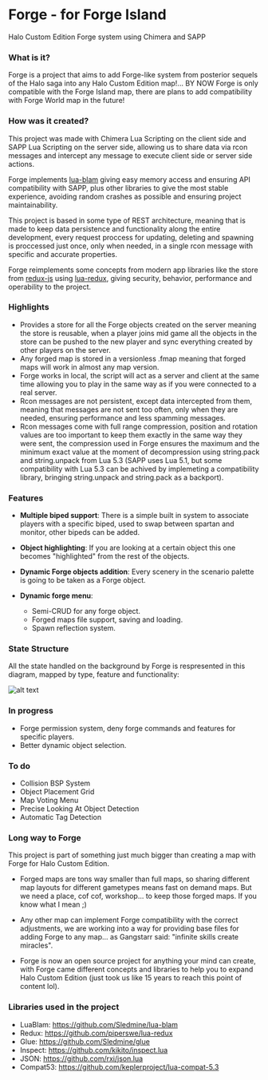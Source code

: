 # Forge - for Forge Island
Halo Custom Edition Forge system using Chimera and SAPP

### What is it?
Forge is a project that aims to add Forge-like system from posterior sequels of the Halo saga into any Halo Custom Edition map!... BY NOW Forge is only compatible with the Forge Island map, there are plans to add compatibility with Forge World map in the future!

### How was it created?
This project was made with Chimera Lua Scripting on the client side and SAPP Lua Scripting on the server side, allowing us to share data via rcon messages and intercept any message to execute client side or server side actions.

Forge implements [lua-blam](https://github.com/Sledmine/lua-blam) giving easy memory access and ensuring API compatibility with SAPP, plus other libraries to give the most stable experience, avoiding random crashes as possible and ensuring project maintainability.

This project is based in some type of REST architecture, meaning that is made to keep data persistence and functionality along the entire development, every request proccess for updating, deleting and spawning is proccessed just once, only when needed, in a single rcon message with specific and accurate properties.

Forge reimplements some concepts from modern app libraries like the store from [redux-js](https://redux.js.org) using [lua-redux](https://github.com/piperswe/lua-redux), giving security, behavior, performance and operability to the project.

### Highlights
- Provides a store for all the Forge objects created on the server meaning the store is reusable, when a player joins mid game all the objects in the store can be pushed to the new player and sync everything created by other players on the server.
- Any forged map is stored in a versionless .fmap meaning that forged maps will work in almost any map version.
- Forge works in local, the script will act as a server and client at the same time allowing you to play in the same way as if you were connected to a real server.
- Rcon messages are not persistent, except data intercepted from them, meaning that messages are not sent too often, only when they are needed, ensuring performance and less spamming messages.
- Rcon messages come with full range compression, position and rotation values are too important to keep them exactly in the same way they were sent, the compression used in Forge ensures the maximum and the minimum exact value at the moment of decompression using string.pack and string.unpack from Lua 5.3 (SAPP uses Lua 5.1, but some compatibility with Lua 5.3 can be achived by implemeting a compatibility library, bringing string.unpack and string.pack as a backport).

### Features
- **Multiple biped support**:
There is a simple built in system to associate players with a specific biped, used to swap between spartan and monitor, other bipeds can be added.

- **Object highlighting**:
If you are looking at a certain object this one becomes "highlighted" from the rest of the objects.

- **Dynamic Forge objects addition**:
Every scenery in the scenario palette is going to be taken as a Forge object.

- **Dynamic forge menu**:
  - Semi-CRUD for any forge object.
  - Forged maps file support, saving and loading.
  - Spawn reflection system.

### State Structure
All the state handled on the background by Forge is respresented in this diagram, mapped by type, feature and functionality:

![alt text](https://raw.githubusercontent.com/Sledmine/Forge/master/diagrams/Forge%20State%20Diagram.png)

### In progress
- Forge permission system, deny forge commands and features for specific players.
- Better dynamic object selection.

### To do
- Collision BSP System
- Object Placement Grid
- Map Voting Menu
- Precise Looking At Object Detection
- Automatic Tag Detection

### Long way to Forge
This project is part of something just much bigger than creating a map with Forge for Halo Custom Edition.

- Forged maps are tons way smaller than full maps, so sharing different map layouts for different gametypes means fast on demand maps. But we need a place, cof cof, workshop... to keep those forged maps. If you know what I mean ;)

- Any other map can implement Forge compatibility with the correct adjustments, we are working into a way for providing base files for adding Forge to any map... as Gangstarr said: "infinite skills create miracles".

- Forge is now an open source project for anything your mind can create, with Forge came different concepts and libraries to help you to expand Halo Custom Edition (just took us like 15 years to reach this point of content lol).

### Libraries used in the project

- LuaBlam: https://github.com/Sledmine/lua-blam
- Redux: https://github.com/piperswe/lua-redux
- Glue: https://github.com/Sledmine/glue
- Inspect: https://github.com/kikito/inspect.lua
- JSON: https://github.com/rxi/json.lua
- Compat53: https://github.com/keplerproject/lua-compat-5.3
